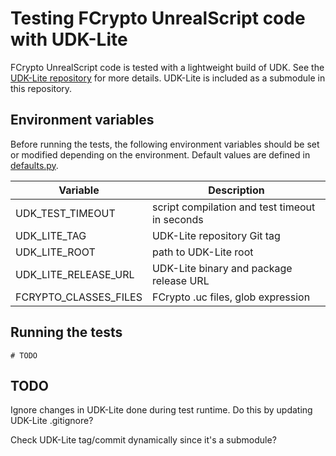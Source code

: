 # Testing FCrypto UnrealScript code with UDK-Lite

FCrypto UnrealScript code is tested with a lightweight build
of UDK. See the [UDK-Lite repository](https://github.com/tuokri/UDK-Lite)
for more details. UDK-Lite is included as a submodule in this repository.

## Environment variables

Before running the tests, the following environment variables should be
set or modified depending on the environment. Default values are defined
in [defaults.py](defaults.py).

| Variable              | Description                                    |
|-----------------------|------------------------------------------------|
| UDK_TEST_TIMEOUT      | script compilation and test timeout in seconds |
| UDK_LITE_TAG          | UDK-Lite repository Git tag                    |
| UDK_LITE_ROOT         | path to UDK-Lite root                          |
| UDK_LITE_RELEASE_URL  | UDK-Lite binary and package release URL        | 
| FCRYPTO_CLASSES_FILES | FCrypto .uc files, glob expression             | 

## Running the tests

```shell
# TODO

```

## TODO

Ignore changes in UDK-Lite done during test runtime. Do this by updating
UDK-Lite .gitignore?

Check UDK-Lite tag/commit dynamically since it's a submodule?
